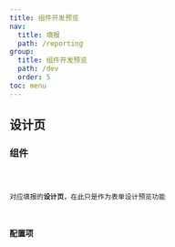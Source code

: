 ```yaml
---
title: 组件开发预览
nav:
  title: 填报
  path: /reporting
group:
  title: 组件开发预览
  path: /dev
  order: 5
toc: menu
---
```


## 设计页

### 组件

<code src="../../demo/design.jsx" />

对应填报的**设计页**，在此只是作为表单设计预览功能

### 配置项

<code src="../../demo/designConfiguration.jsx" />

<!-- ## 新增/编辑 主表组件

<code src="../../demo/formMain.jsx" />

对应填报表单的主表组件，有回填值`data`和改变存储在资产值`onChange`这两个**api**

## 新增/编辑 子表组件

<code src="../../demo/formChild.jsx" />

对应填报表单的子表组件，有回填值`data`和改变存储在资产值`onChange`这两个**api**

## 列表页组件

<code src="../../demo/table.jsx" />

对应填报**列表页**，只有 存储在资产的值 `data`

## 详情页组件

<code src="../../demo/detail.jsx" />

对应填报**详情页**，只有 存储在资产的值 `data` -->
